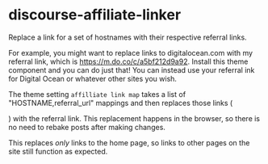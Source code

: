 # discourse-affiliate-linker

Replace a link for a set of hostnames with their respective referral links.

For example, you might want to replace links to digitalocean.com with my referral link, which is https://m.do.co/c/a5bf212d9a92. Install this theme component and you can do just that! You can instead
use your referral ink for Digital Ocean or whatever other sites you wish.

The theme setting `affilliate link map` takes a list of "HOSTNAME,referral_url" mappings and
then replaces those links (<div class='cooked'>) with the referral link. This replacement happens
in the browser, so there is no need to rebake posts after making changes.

This replaces _only_ links to the home page, so links to other pages on the site still function
as expected.
